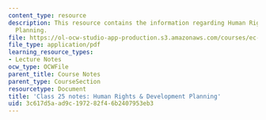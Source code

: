 ```yaml
---
content_type: resource
description: This resource contains the information regarding Human Rights & Development
  Planning.
file: https://ol-ocw-studio-app-production.s3.amazonaws.com/courses/ec-701j-d-lab-i-development-fall-2009/3c617d5aad9c197282f46b2407953eb3_MITEC_701JF09_lec25_notes.pdf
file_type: application/pdf
learning_resource_types:
- Lecture Notes
ocw_type: OCWFile
parent_title: Course Notes
parent_type: CourseSection
resourcetype: Document
title: 'Class 25 notes: Human Rights & Development Planning'
uid: 3c617d5a-ad9c-1972-82f4-6b2407953eb3
---
```


